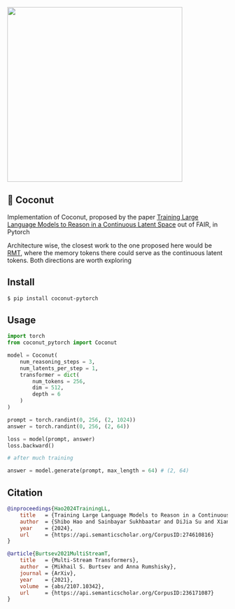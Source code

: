 <img src="./coconut.png" width="400px"></img>

## 🥥 Coconut

Implementation of Coconut, proposed by the paper <a href="https://arxiv.org/abs/2412.06769">Training Large Language Models to Reason in a Continuous Latent Space</a> out of FAIR, in Pytorch

Architecture wise, the closest work to the one proposed here would be <a href="https://github.com/lucidrains/recurrent-memory-transformer-pytorch">RMT</a>, where the memory tokens there could serve as the continuous latent tokens. Both directions are worth exploring

## Install

```bash
$ pip install coconut-pytorch
```

## Usage

```python
import torch
from coconut_pytorch import Coconut

model = Coconut(
    num_reasoning_steps = 3,
    num_latents_per_step = 1,
    transformer = dict(
        num_tokens = 256,
        dim = 512,
        depth = 6
    )
)

prompt = torch.randint(0, 256, (2, 1024))
answer = torch.randint(0, 256, (2, 64))

loss = model(prompt, answer)
loss.backward()

# after much training

answer = model.generate(prompt, max_length = 64) # (2, 64)
```

## Citation

```bibtex
@inproceedings{Hao2024TrainingLL,
    title   = {Training Large Language Models to Reason in a Continuous Latent Space},
    author  = {Shibo Hao and Sainbayar Sukhbaatar and DiJia Su and Xian Li and Zhiting Hu and Jason Weston and Yuandong Tian},
    year    = {2024},
    url     = {https://api.semanticscholar.org/CorpusID:274610816}
}
```

```bibtex
@article{Burtsev2021MultiStreamT,
    title   = {Multi-Stream Transformers},
    author  = {Mikhail S. Burtsev and Anna Rumshisky},
    journal = {ArXiv},
    year    = {2021},
    volume  = {abs/2107.10342},
    url     = {https://api.semanticscholar.org/CorpusID:236171087}
}
```
